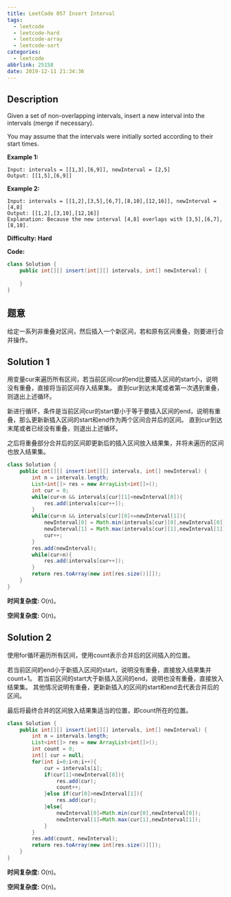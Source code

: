 ```yaml
---
title: LeetCode 057 Insert Interval
tags:
  - leetcode
  - leetcode-hard
  - leetcode-array
  - leetcode-sort
categories:
  - leetcode
abbrlink: 25158
date: 2019-12-11 21:34:36
---
```


## Description

Given a set of non-overlapping intervals, insert a new interval into the intervals (merge if necessary).

You may assume that the intervals were initially sorted according to their start times.

**Example 1:**

```
Input: intervals = [[1,3],[6,9]], newInterval = [2,5]
Output: [[1,5],[6,9]]
```

**Example 2:**

```
Input: intervals = [[1,2],[3,5],[6,7],[8,10],[12,16]], newInterval = [4,8]
Output: [[1,2],[3,10],[12,16]]
Explanation: Because the new interval [4,8] overlaps with [3,5],[6,7],[8,10].
```

**Difficulty: Hard**

**Code:**

```java
class Solution {
    public int[][] insert(int[][] intervals, int[] newInterval) {
        
    }
}
```

## 题意

给定一系列非重叠对区间，然后插入一个新区间，若和原有区间重叠，则要进行合并操作。

<!-- more -->

## Solution 1

用变量cur来遍历所有区间，若当前区间cur的end比要插入区间的start小，说明没有重叠，直接将当前区间存入结果集。
直到cur到达末尾或者第一次遇到重叠，则退出上述循环。

新进行循环，条件是当前区间cur的start要小于等于要插入区间的end，说明有重叠，那么更新新插入区间的start和end作为两个区间合并后的区间。
直到cur到达末尾或者已经没有重叠，则退出上述循环。

之后将重叠部分合并后的区间即更新后的插入区间放入结果集，并将未遍历的区间也放入结果集。

```java
class Solution {
    public int[][] insert(int[][] intervals, int[] newInterval) {
        int n = intervals.length;
        List<int[]> res = new ArrayList<int[]>();
        int cur = 0;
        while(cur<n && intervals[cur][1]<newInterval[0]){
            res.add(intervals[cur++]);
        }
        while(cur<n && intervals[cur][0]<=newInterval[1]){
            newInterval[0] = Math.min(intervals[cur][0],newInterval[0]);
            newInterval[1] = Math.max(intervals[cur][1],newInterval[1]);
            cur++;
        }
        res.add(newInterval);
        while(cur<n){
            res.add(intervals[cur++]);
        }
        return res.toArray(new int[res.size()][]);
    }
}
```

**时间复杂度:** O(n)。

**空间复杂度:** O(n)。

## Solution 2

使用for循环遍历所有区间，使用count表示合并后的区间插入的位置。

若当前区间的end小于新插入区间的start，说明没有重叠，直接放入结果集并count+1。
若当前区间的start大于新插入区间的end，说明也没有重叠，直接放入结果集。
其他情况说明有重叠，更新新插入的区间的start和end去代表合并后的区间。

最后将最终合并的区间放入结果集适当的位置，即count所在的位置。

```java
class Solution {
    public int[][] insert(int[][] intervals, int[] newInterval) {
        int n = intervals.length;
        List<int[]> res = new ArrayList<int[]>();
        int count = 0;
        int[] cur = null;
        for(int i=0;i<n;i++){
            cur = intervals[i];
            if(cur[1]<newInterval[0]){
                res.add(cur);
                count++;
            }else if(cur[0]>newInterval[1]){
                res.add(cur);
            }else{
                newInterval[0]=Math.min(cur[0],newInterval[0]);
                newInterval[1]=Math.max(cur[1],newInterval[1]);
            }
        }
        res.add(count, newInterval);
        return res.toArray(new int[res.size()][]);
    }
}
```

**时间复杂度:** O(n)。

**空间复杂度:** O(n)。

